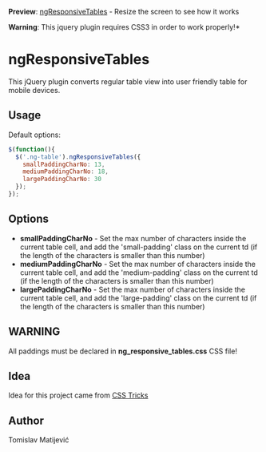 **Preview**: [ngResponsiveTables](http://netgen.github.io/jquery.ngResponsiveTables) - Resize the screen to see how it works

**Warning**: This jquery plugin requires CSS3 in order to work properly!*

ngResponsiveTables
==========================

This jQuery plugin converts regular table view into user friendly table for mobile devices.

## Usage ##

Default options:

```javascript
$(function(){
  $('.ng-table').ngResponsiveTables({
    smallPaddingCharNo: 13,
    mediumPaddingCharNo: 18,
    largePaddingCharNo: 30
  });
});
```

## Options ##

* __smallPaddingCharNo__ - Set the max number of characters inside the current table cell, and add the 'small-padding' class  on the current td (if the length of the characters is smaller than this number)
* __mediumPaddingCharNo__ - Set the max number of characters inside the current table cell, and add the 'medium-padding'  class on the current td (if the length of the characters is smaller than this number)
* __largePaddingCharNo__ - Set the max number of characters inside the current table cell, and add the 'large-padding' class  on the current td (if the length of the characters is smaller than this number)

## WARNING ##
All paddings must be declared in __ng_responsive_tables.css__ CSS file!

## Idea ##
Idea for this project came from [CSS Tricks](http://css-tricks.com/examples/ResponsiveTables/responsive.php)

## Author ##

Tomislav Matijević

